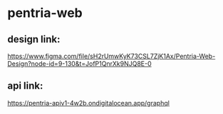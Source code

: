 # pentria-web
## design link:
https://www.figma.com/file/sH2rUmwKyK73CSL7ZjK1Ax/Pentria-Web-Design?node-id=9-130&t=JofP1QnrXk9NJQ8E-0

## api link:
https://pentria-apiv1-4w2b.ondigitalocean.app/graphql
